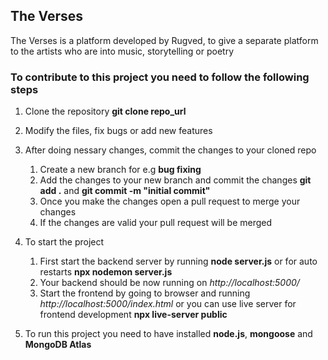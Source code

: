 ## The Verses
The Verses is a platform developed by Rugved, to give a separate platform to the artists who are into music, storytelling or poetry

### To contribute to this project you need to follow the following steps

1. Clone the repository
   **git clone repo_url**

2. Modify the files, fix bugs or add new features

3. After doing nessary changes, commit the changes to your cloned repo 
   1. Create a new branch for e.g **bug fixing**
   2. Add the changes to your new branch and commit the changes **git add .** and **git commit -m "initial commit"**
   3. Once you make the changes open a pull request to merge your changes
   4. If the changes are valid your pull request will be merged
  
4. To start the project
   1. First start the backend server by running **node server.js** or for auto restarts **npx nodemon server.js**
   2. Your backend should be now running on *http://localhost:5000/*
   3. Start the frontend by going to browser and running *http://localhost:5000/index.html* or you can use live server for frontend development **npx live-server public**

5. To run this project you need to have installed **node.js**, **mongoose** and **MongoDB Atlas**
